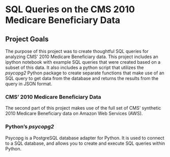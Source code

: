 # SQL Queries on the CMS 2010 Medicare Beneficiary Data #

## Project Goals ##

The purpose of this project was to create thoughtful SQL queries for analyzing CMS’ 2010 Medicare Beneficiary data. This project includes an ipython notebook with example SQL queries that were created based on a subset of this data. It also includes a python script that utilizes the *psycopg2* Python package to create separate functions that make use of an SQL query to get data from the database and returns the results from the query in JSON format. 

### CMS’ 2010 Medicare Beneficiary Data ###

The second part of this project makes use of the full set of CMS’ synthetic 2010 Medicare Beneficiary data on Amazon Web Services (AWS). 

### Python’s *psycopg2* ###

Psycopg is a PostgreSQL database adapter for Python. It is used to connect to a SQL database, and allows you to create and execute SQL queries within Python. 

